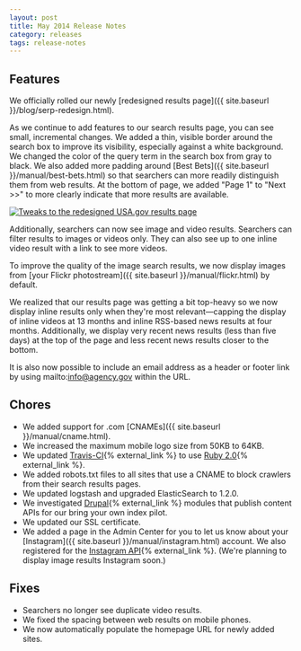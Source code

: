 ```yaml
---
layout: post
title: May 2014 Release Notes
category: releases
tags: release-notes
---
```


## Features

We officially rolled our newly [redesigned results page]({{ site.baseurl }}/blog/serp-redesign.html).

As we continue to add features to our search results page, you can see small, incremental changes. We added a thin, visible border around the search box to improve its visibility, especially against a white background. We changed the color of the query term in the search box from gray to black. We also added more padding around [Best Bets]({{ site.baseurl }}/manual/best-bets.html) so that searchers can more readily distinguish them from web results. At the bottom of page, we added "Page 1" to "Next >>" to more clearly indicate that more results are available.

[![Tweaks to the redesigned USA.gov results page](https://d3qcdigd1fhos0.cloudfront.net/blog/img/release-05-2014-usa-huricane.png "Tweaks to the redesigned USA.gov results page")](https://search.usa.gov/search?affiliate=usagov&query=huricane)

Additionally, searchers can now see image and video results. Searchers can filter results to images or videos only. They can also see up to one inline video result with a link to see more videos. 

To improve the quality of the image search results, we now display images from [your Flickr photostream]({{ site.baseurl }}/manual/flickr.html) by default.

We realized that our results page was getting a bit top-heavy so we now display inline results only when they're most relevant&mdash;capping the display of inline videos at 13 months and inline RSS-based news results at four months. Additionally, we display very recent news results (less than five days) at the top of the page and less recent news results closer to the bottom.

It is also now possible to include an email address as a header or footer link by using mailto:info@agency.gov within the URL. 

## Chores

* We added support for .com [CNAMEs]({{ site.baseurl }}/manual/cname.html).
* We increased the maximum mobile logo size from 50KB to 64KB.
* We updated [Travis-CI](https://travis-ci.org/){% external_link %} to use [Ruby 2.0](https://www.ruby-lang.org/en/downloads/){% external_link %}.
* We added robots.txt files to all sites that use a CNAME to block crawlers from their search results pages.
* We updated logstash and upgraded ElasticSearch to 1.2.0.
* We investigated [Drupal](http://www.drupal.org){% external_link %} modules that publish content APIs for our bring your own index pilot.
* We updated our SSL certificate.
* We added a page in the Admin Center for you to let us know about your [Instagram]({{ site.baseurl }}/manual/instagram.html) account. We also registered for the [Instagram API](http://instagram.com/developer/){% external_link %}. (We're planning to display image results Instagram soon.) 


## Fixes

* Searchers no longer see duplicate video results.
* We fixed the spacing between web results on mobile phones.
* We now automatically populate the homepage URL for newly added sites.